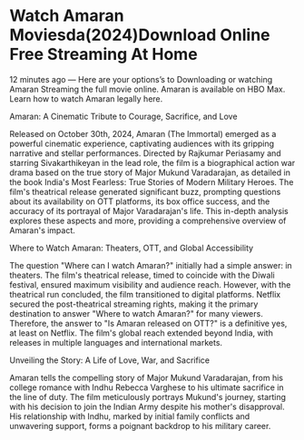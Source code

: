 # Watch Amaran Moviesda(2024)Download Online Free Streaming At Home

12 minutes ago — Here are your options’s to Downloading or watching Amaran Streaming the full movie online. Amaran is available on HBO Max. Learn how to watch Amaran legally here.

Amaran: A Cinematic Tribute to Courage, Sacrifice, and Love

Released on October 30th, 2024, Amaran (The Immortal) emerged as a powerful cinematic experience, captivating audiences with its gripping narrative and stellar performances. Directed by Rajkumar Periasamy and starring Sivakarthikeyan in the lead role, the film is a biographical action war drama based on the true story of Major Mukund Varadarajan, as detailed in the book India's Most Fearless: True Stories of Modern Military Heroes. The film's theatrical release generated significant buzz, prompting questions about its availability on OTT platforms, its box office success, and the accuracy of its portrayal of Major Varadarajan's life. This in-depth analysis explores these aspects and more, providing a comprehensive overview of Amaran's impact.

Where to Watch Amaran: Theaters, OTT, and Global Accessibility

The question "Where can I watch Amaran?" initially had a simple answer: in theaters. The film's theatrical release, timed to coincide with the Diwali festival, ensured maximum visibility and audience reach. However, with the theatrical run concluded, the film transitioned to digital platforms. Netflix secured the post-theatrical streaming rights, making it the primary destination to answer "Where to watch Amaran?" for many viewers. Therefore, the answer to "Is Amaran released on OTT?" is a definitive yes, at least on Netflix. The film's global reach extended beyond India, with releases in multiple languages and international markets.

Unveiling the Story: A Life of Love, War, and Sacrifice

Amaran tells the compelling story of Major Mukund Varadarajan, from his college romance with Indhu Rebecca Varghese to his ultimate sacrifice in the line of duty. The film meticulously portrays Mukund's journey, starting with his decision to join the Indian Army despite his mother's disapproval. His relationship with Indhu, marked by initial family conflicts and unwavering support, forms a poignant backdrop to his military career.

